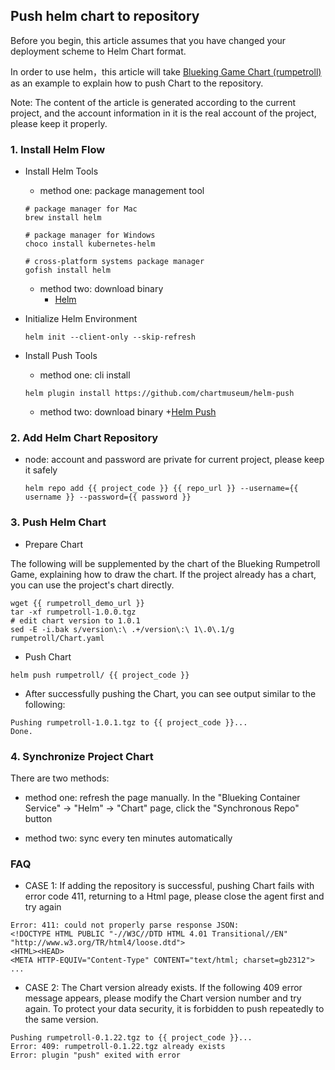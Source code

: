 ## Push helm chart to repository
Before you begin, this article assumes that you have changed your deployment scheme to Helm Chart format.

In order to use helm，this article will take [Blueking
Game Chart (rumpetroll)]({{rumpetroll_demo_url}}) as an example to explain how to push Chart to the repository.

Note: The content of the article is generated according to the current project, and the account information in it is the real account of the project, please keep it properly.


### 1. Install Helm Flow

  - Install Helm Tools
    + method one: package management tool

    ```
    # package manager for Mac
    brew install helm

    # package manager for Windows
    choco install kubernetes-helm

    # cross-platform systems package manager
    gofish install helm
    ```

    + method two: download binary
        + [Helm](https://github.com/helm/helm/releases/tag/v3.5.4)

  - Initialize Helm Environment

    ```
    helm init --client-only --skip-refresh
    ```

  - Install Push Tools

    + method one: cli install
    ```
    helm plugin install https://github.com/chartmuseum/helm-push
    ```

    + method two: download binary
        +[Helm Push](https://github.com/chartmuseum/helm-push/releases)

### 2. Add Helm Chart Repository
  + node: account and password are private for current project, please keep it safely

    ```
    helm repo add {{ project_code }} {{ repo_url }} --username={{ username }} --password={{ password }}
    ```

### 3. Push Helm Chart
- Prepare Chart

The following will be supplemented by the chart of the Blueking Rumpetroll Game, explaining how to draw the chart. If the project already has a chart, you can use the project's chart directly.

```
wget {{ rumpetroll_demo_url }}
tar -xf rumpetroll-1.0.0.tgz
# edit chart version to 1.0.1
sed -E -i.bak s/version\:\ .+/version\:\ 1\.0\.1/g rumpetroll/Chart.yaml
```

- Push Chart

```
helm push rumpetroll/ {{ project_code }}
```

- After successfully pushing the Chart, you can see output similar to the following:
```
Pushing rumpetroll-1.0.1.tgz to {{ project_code }}...
Done.
```

### 4. Synchronize Project Chart
There are two methods:

- method one: refresh the page manually. In the "Blueking Container Service" -> "Helm" -> "Chart" page, click the "Synchronous Repo" button

- method two: sync every ten minutes automatically

### FAQ
- CASE 1: If adding the repository is successful, pushing Chart fails with error code 411, returning to a Html page, please close the agent first and try again

```
Error: 411: could not properly parse response JSON:
<!DOCTYPE HTML PUBLIC "-//W3C//DTD HTML 4.01 Transitional//EN" "http://www.w3.org/TR/html4/loose.dtd">
<HTML><HEAD>
<META HTTP-EQUIV="Content-Type" CONTENT="text/html; charset=gb2312">
...
```

- CASE 2: The Chart version already exists. If the following 409 error message appears, please modify the Chart version number and try again. To protect your data security, it is forbidden to push repeatedly to the same version.

```
Pushing rumpetroll-0.1.22.tgz to {{ project_code }}...
Error: 409: rumpetroll-0.1.22.tgz already exists
Error: plugin "push" exited with error
```